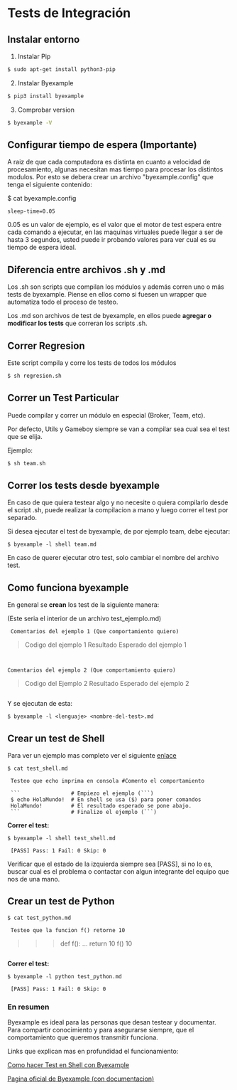 # Tests de Integración

## Instalar entorno

1) Instalar Pip

```bash
$ sudo apt-get install python3-pip
```

2) Instalar Byexample

```bash
$ pip3 install byexample
```

3) Comprobar version

```bash
$ byexample -V
```

## Configurar tiempo de espera (Importante)

A raiz de que cada computadora es distinta en cuanto a velocidad de procesamiento,
algunas necesitan mas tiempo para procesar los distintos modulos.
Por esto se debera crear un archivo "byexample.config" que tenga el siguiente contenido:

$ cat byexample.config

```
sleep-time=0.05
```

0.05 es un valor de ejemplo, es el valor que el motor de test espera entre cada comando a ejecutar, en las maquinas virtuales puede llegar a ser de hasta 3 segundos,
usted puede ir probando valores para ver cual es su tiempo de espera ideal.

## Diferencia entre archivos .sh y .md

Los .sh son scripts que compilan los módulos y además corren uno o más tests de byexample. Piense en ellos como si fuesen un wrapper que automatiza todo el proceso de testeo.

Los .md son archivos de test de byexample, en ellos puede **agregar o modificar los tests** que correran los scripts .sh.

## Correr Regresion

Este script compila y corre los tests de todos los módulos

```bash
$ sh regresion.sh
```

## Correr un Test Particular

Puede compilar y correr un módulo en especial (Broker, Team, etc).

Por defecto, Utils y Gameboy siempre se van a compilar sea cual sea el test que se elija.

Ejemplo:

```bash
$ sh team.sh
```

## Correr los tests desde byexample

En caso de que quiera testear algo y no necesite o quiera compilarlo desde el script .sh, puede realizar la compilacion a mano y luego correr el test por separado.

Si desea ejecutar el test de byexample, de por ejemplo team, debe ejecutar:

```
$ byexample -l shell team.md
```

En caso de querer ejecutar otro test, solo cambiar el nombre del archivo test.

## Como funciona byexample
En general se **crean** los test de la siguiente manera:

(Este seria el interior de un archivo test_ejemplo.md)
```
 Comentarios del ejemplo 1 (Que comportamiento quiero)

 ```
 > Codigo del ejemplo 1
 Resultado Esperado del ejemplo 1
 ```


 Comentarios del ejemplo 2 (Que comportamiento quiero)

 ```
 > Codigo del Ejemplo 2
 Resultado Esperado del ejemplo 2
 ```
```

Y se ejecutan de esta:

```
$ byexample -l <lenguaje> <nombre-del-test>.md
```

## Crear un test de Shell


Para ver un ejemplo mas completo ver el siguiente [enlace](https://kilobiter.wordpress.com/2020/05/13/crear-tests-de-consolashell-con-byexample/)

```
$ cat test_shell.md

 Testeo que echo imprima en consola #Comento el comportamiento

 ``` 				# Empiezo el ejemplo (```)
 $ echo HolaMundo!  # En shell se usa ($) para poner comandos
 HolaMundo!			# El resultado esperado se pone abajo.
 ```				# Finalizo el ejemplo (```)
```

**Correr el test:**  

```
$ byexample -l shell test_shell.md

 [PASS] Pass: 1 Fail: 0 Skip: 0

```
Verificar que el estado de la izquierda siempre sea [PASS], si no lo es, buscar cual es el problema o contactar con algun integrante del equipo que nos de una mano.

## Crear un test de Python


```
$ cat test_python.md

 Testeo que la funcion f() retorne 10

 ```
 >>> def f():
 ...    return 10 
 >>> f()
 10
 ```

```

**Correr el test:**  

```
$ byexample -l python test_python.md

 [PASS] Pass: 1 Fail: 0 Skip: 0
```

### En resumen
Byexample es ideal para las personas que desan testear y documentar. Para compartir conocimiento y para asegurarse siempre, que el comportamiento que queremos transmitir funciona.


Links que explican mas en profundidad el funcionamiento:


[Como hacer Test en Shell con Byexample](https://kilobiter.wordpress.com/2020/05/13/crear-tests-de-consolashell-con-byexample/)

[Pagina oficial de Byexample (con documentacion)](https://byexamples.github.io/byexample/)  

